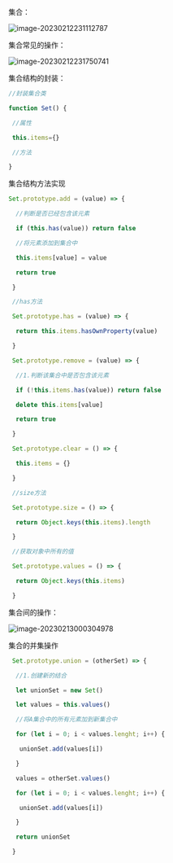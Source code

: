 集合：

![image-20230212231112787](C:\Users\hangma\AppData\Roaming\Typora\typora-user-images\image-20230212231112787.png)

集合常见的操作：

![image-20230212231750741](C:\Users\hangma\AppData\Roaming\Typora\typora-user-images\image-20230212231750741.png)

集合结构的封装：

```javascript
//封装集合类

function Set() {

 //属性

 this.items={}

 //方法

}
```

集合结构方法实现

```javascript
Set.prototype.add = (value) => {

  //判断是否已经包含该元素

  if (this.has(value)) return false

  //将元素添加到集合中

  this.items[value] = value

  return true

 }

 //has方法

 Set.prototype.has = (value) => {

  return this.items.hasOwnProperty(value)

 }

 Set.prototype.remove = (value) => {

  //1.判断该集合中是否包含该元素

  if (!this.items.has(value)) return false

  delete this.items[value]

  return true

 }

 Set.prototype.clear = () => {

  this.items = {}

 }

 //size方法

 Set.prototype.size = () => {

  return Object.keys(this.items).length

 }

 //获取对象中所有的值

 Set.prototype.values = () => {

  return Object.keys(this.items)

 }
```

集合间的操作：

![image-20230213000304978](C:\Users\hangma\AppData\Roaming\Typora\typora-user-images\image-20230213000304978.png)

集合的并集操作

```javascript
 Set.prototype.union = (otherSet) => {

  //1.创建新的结合

  let unionSet = new Set()

  let values = this.values()

  //将A集合中的所有元素加到新集合中

  for (let i = 0; i < values.lenght; i++) {

   unionSet.add(values[i])

  }

  values = otherSet.values()

  for (let i = 0; i < values.lenght; i++) {

   unionSet.add(values[i])

  }

  return unionSet

 }
```

